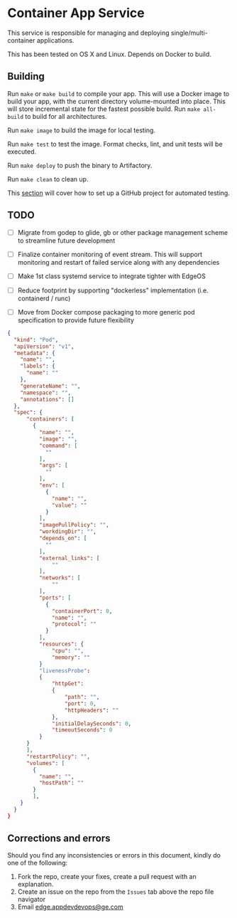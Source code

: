 # Container App Service
This service is responsible for managing and deploying single/multi-container
applications.   

This has been tested on OS X and Linux.  Depends on Docker to build.


## Building

Run `make` or `make build` to compile your app.  This will use a Docker image
to build your app, with the current directory volume-mounted into place.  This
will store incremental state for the fastest possible build.  Run `make
all-build` to build for all architectures.

Run `make image` to build the image for local testing.

Run `make test` to test the image.  Format checks, lint, and unit tests will be
executed.

Run `make deploy` to push the binary to Artifactory.  

Run `make clean` to clean up.

This [section](https://github.build.ge.com/PredixEdgeProjects/template-c#jenkins-integration)
will cover how to set up a GitHub project for automated testing.

## TODO
- [ ] Migrate from godep to glide, gb or other package management scheme to streamline future development

- [ ] Finalize container monitoring of event stream.  This will support monitoring and restart of failed service along with any dependencies

- [ ] Make 1st class systemd service to integrate tighter with EdgeOS

- [ ] Reduce footprint by supporting "dockerless" implementation (i.e. containerd / runc)

- [ ] Move from Docker compose packaging to more generic pod specification to provide future flexibility

```json
{
  "kind": "Pod",
  "apiVersion": "v1",
  "metadata": {
    "name": "",
    "labels": {
      "name": ""
    },
    "generateName": "",
    "namespace": "",
    "annotations": []
  },
  "spec": {
      "containers": [
        {
          "name": "",
          "image": "",
          "command": [
            ""
          ],
          "args": [
            ""
          ],
          "env": [
            {
              "name": "",
              "value": ""
            }
          ],
          "imagePullPolicy": "",
          "workdingDir": "",
          "depends_on": [
            ""
          ],
          "external_links": [
              ""
          ],
          "networks": [
              ""
          ],
          "ports": [
            {
              "containerPort": 0,
              "name": "",
              "protocol": ""
            }
          ],
          "resources": {
              "cpu": "",
              "memory": ""
          }
          "livenessProbe":
          {
              "httpGet":
              {
                  "path": "",
                  "port": 0,
                  "httpHeaders": ""
              },
              "initialDelaySeconds": 0,
              "timeoutSeconds": 0
          }
      }
      ],
      "restartPolicy": "",
      "volumes": [
        {
          "name": "",
          "hostPath": ""
        }
        ],
    }
  }
}
```

## Corrections and errors

Should you find any inconsistencies or errors in this document, kindly do one of the following:
1. Fork the repo, create your fixes, create a pull request with an explanation.
2. Create an issue on the repo from the ```Issues``` tab above the repo file navigator
3. Email <a href="mailto:edge.appdevdevops@ge.com">edge.appdevdevops@ge.com</a>
